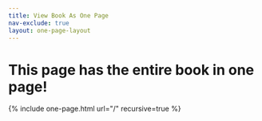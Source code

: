 ```yaml
---
title: View Book As One Page
nav-exclude: true
layout: one-page-layout
---
```

# This page has the entire book in one page!
{% include one-page.html url="/" recursive=true %}